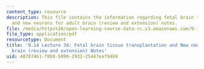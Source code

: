 ```yaml
---
content_type: resource
description: This file contains the information regarding fetal brain tissue transplantation
  and new neurons for adult brain (review and extension) notes.
file: /media/https%3A/open-learning-course-data-rc.s3.amazonaws.com/9-14-brain-structure-and-its-origins-spring-2014/48787461f8b85090293225447eaf94b9_MIT9_14S14_Lecture34.pdf
file_type: application/pdf
resourcetype: Document
title: '9.14 Lecture 34: Fetal brain tissue transplantation and New neurons for adult
  brain (review and extension) Notes'
uid: 48787461-f8b8-5090-2932-25447eaf94b9
---
```


